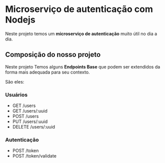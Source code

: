 # Microserviço de autenticação com Nodejs

Neste projeto temos um **microserviço de autenticação**  muito útil no dia a dia. 

## Composição do nosso projeto

Neste projeto Temos alguns **Endpoints Base** que podem ser extendidos da forma mais adequada para seu contexto. 

São eles:

### Usuários

* GET /users
* GET /users/:uuid
* POST /users
* PUT /users/:uuid
* DELETE /users/:uuid

### Autenticação

* POST /token
* POST /token/validate


